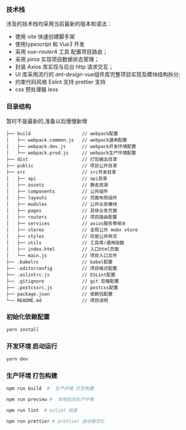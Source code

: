 ### 技术栈

涉及的技术栈均采用当前最新的版本和语法：

- 使用 vite 快速创建脚手架
- 使用*typescript* 和 _Vue3_ 开发
- 采用 *vue-router*4 工具 配置项目路由；
- 采用 _pinia_ 实现项目数据状态管理；
- 封装 Axios 库实现与后台 http 请求交互；
- UI 库采用流行的 *ant-design-vue*组件库完整项目实现及模块结构拆分;
- 约束代码风格 Eslint 支持 prettier 支持
- css 预处理器 less

### 目录结构

暂时不是最新的,准备以后慢慢新增

```
├── build                   // webpack配置
│   ├── webpack.common.js   // webpack通用配置
│   ├── webpack.dev.js      // webpack开发环境配置
│   └── webpack.prod.js     // webpack生产环境配置
├── dist                    // 打包输出目录
├── public                  // 项目公开目录
├── src                     // src开发目录
│   ├── api                 // api目录
│   ├── assets              // 静态资源
│   ├── components          // 公共组件
│   ├── layouts             // 页面布局组件
│   ├── modules             // 公共业务模块
│   ├── pages               // 具体业务页面
│   ├── routers             // 项目路由配置
│   ├── services            // axios服务等相关
│   ├── stores              // 全局公共 mobx store
│   ├── styles              // 存放公共样式
│   ├── utils               // 工具库/通用函数
│   ├── index.html          // 入口html页面
│   └── main.js             // 项目入口文件
├── .babelrc                // babel配置
├── .editorconfig           // 项目格式配置
├── .eslintrc.js            // ESLint配置
├── .gitignore              // git 忽略配置
├── .postcssrc.js           // postcss配置
├── package.json            // 依赖包配置
└── README.md               // 项目说明
```

### 初始化依赖配置

```bash
yarn install
```

### 开发环境 启动运行

```bash
yarn dev
```

### 生产环境 打包构建

```bash
npm run build  #  生产环境 打包构建

npm run preview #  本地启动生产环境

npm run lint  # eslint 检查

npm run prettier # prettier 自动格式化
```
